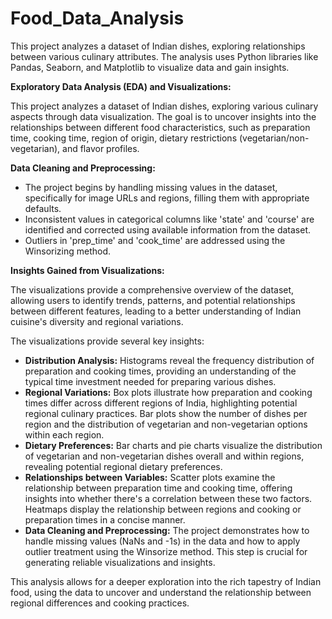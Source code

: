 # Food_Data_Analysis


This project analyzes a dataset of Indian dishes, exploring relationships between various culinary attributes.  The analysis uses Python libraries like Pandas, Seaborn, and Matplotlib to visualize data and gain insights.

**Exploratory Data Analysis (EDA) and Visualizations:**

This project analyzes a dataset of Indian dishes, exploring various culinary aspects through data visualization.  The goal is to uncover insights into the relationships between different food characteristics, such as preparation time, cooking time, region of origin, dietary restrictions (vegetarian/non-vegetarian), and flavor profiles.

**Data Cleaning and Preprocessing:**

*   The project begins by handling missing values in the dataset, specifically for image URLs and regions, filling them with appropriate defaults.
*   Inconsistent values in categorical columns like 'state' and 'course' are identified and corrected using available information from the dataset.
*   Outliers in 'prep_time' and 'cook_time' are addressed using the Winsorizing method.

**Insights Gained from Visualizations:**

The visualizations provide a comprehensive overview of the dataset, allowing users to identify trends, patterns, and potential relationships between different features, leading to a better understanding of Indian cuisine's diversity and regional variations.

The visualizations provide several key insights:

* **Distribution Analysis:** Histograms reveal the frequency distribution of preparation and cooking times, providing an understanding of the typical time investment needed for preparing various dishes.
* **Regional Variations:** Box plots illustrate how preparation and cooking times differ across different regions of India, highlighting potential regional culinary practices.  Bar plots show the number of dishes per region and the distribution of vegetarian and non-vegetarian options within each region.
* **Dietary Preferences:**  Bar charts and pie charts visualize the distribution of vegetarian and non-vegetarian dishes overall and within regions, revealing potential regional dietary preferences.
* **Relationships between Variables:** Scatter plots examine the relationship between preparation time and cooking time, offering insights into whether there's a correlation between these two factors. Heatmaps display the relationship between regions and cooking or preparation times in a concise manner.
* **Data Cleaning and Preprocessing:** The project demonstrates how to handle missing values (NaNs and -1s) in the data and how to apply outlier treatment using the Winsorize method. This step is crucial for generating reliable visualizations and insights.


This analysis allows for a deeper exploration into the rich tapestry of Indian food, using the data to uncover and understand the relationship between regional differences and cooking practices.
